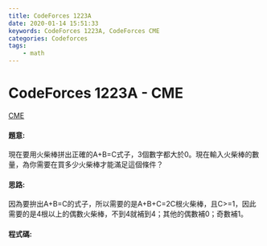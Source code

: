 ```yaml
---
title: CodeForces 1223A
date: 2020-01-14 15:51:33
keywords: CodeForces 1223A, CodeForces CME
categories: Codeforces
tags:
    - math
---
```

# CodeForces 1223A - CME
[CME](https://codeforces.com/problemset/problem/1223/A)


#### 題意:
現在要用火柴棒拼出正確的A+B=C式子，3個數字都大於0。現在輸入火柴棒的數量，為你需要在買多少火柴棒才能滿足這個條件？
<!-- more -->
#### 思路:
因為要拚出A+B=C的式子，所以需要的是A+B+C=2C根火柴棒，且C>=1，因此需要的是4根以上的偶數火柴棒，不到4就補到4；其他的偶數補0；奇數補1。

#### 程式碼:
<script src="https://gist.github.com/Daviswww/4549203f9d56ce600024c12727f712de.js"></script>

